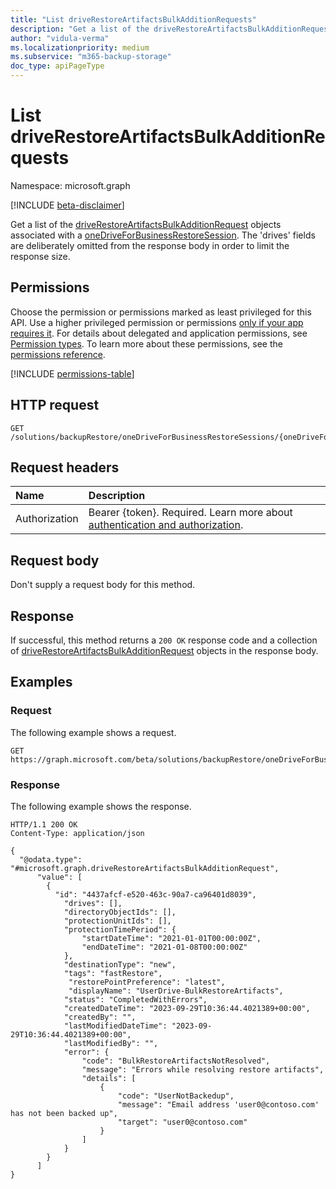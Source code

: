 ```yaml
---
title: "List driveRestoreArtifactsBulkAdditionRequests"
description: "Get a list of the driveRestoreArtifactsBulkAdditionRequest in a OnedriveForBusiness Restore Session."
author: "vidula-verma"
ms.localizationpriority: medium
ms.subservice: "m365-backup-storage"
doc_type: apiPageType
---
```


# List driveRestoreArtifactsBulkAdditionRequests

Namespace: microsoft.graph

[!INCLUDE [beta-disclaimer](../../includes/beta-disclaimer.md)]

Get a list of the [driveRestoreArtifactsBulkAdditionRequest](../resources/driverestoreartifactsbulkadditionrequest.md) objects associated with a [oneDriveForBusinessRestoreSession](../resources/onedriveforbusinessrestoresession.md).
The 'drives' fields are deliberately omitted from the response body in order to limit the response size.
## Permissions

Choose the permission or permissions marked as least privileged for this API. Use a higher privileged permission or permissions [only if your app requires it](/graph/permissions-overview#best-practices-for-using-microsoft-graph-permissions). For details about delegated and application permissions, see [Permission types](/graph/permissions-overview#permission-types). To learn more about these permissions, see the [permissions reference](/graph/permissions-reference).

<!-- {
  "blockType": "permissions",
  "name": "onedriveforbusinessrestoresession-list-driverestoreartifactsbulkadditionrequests-permissions"
}
-->
[!INCLUDE [permissions-table](../includes/permissions/onedriveforbusinessrestoresession-list-driverestoreartifactsbulkadditionrequests-permissions.md)]

## HTTP request

<!-- {
  "blockType": "ignored"
}
-->
``` http
GET /solutions/backupRestore/oneDriveForBusinessRestoreSessions/{oneDriveForBusinessRestoreSessionId}/driveRestoreArtifactsBulkAdditionRequests
```

## Request headers

|Name|Description|
|:---|:---|
|Authorization|Bearer {token}. Required. Learn more about [authentication and authorization](/graph/auth/auth-concepts).|

## Request body

Don't supply a request body for this method.

## Response

If successful, this method returns a `200 OK` response code and a collection of [driveRestoreArtifactsBulkAdditionRequest](../resources/driverestoreartifactsbulkadditionrequest.md) objects in the response body.

## Examples

### Request

The following example shows a request.
<!-- {
  "blockType": "request",
  "name": "list_driverestoreartifactsbulkadditionrequest"
}
-->
``` http
GET https://graph.microsoft.com/beta/solutions/backupRestore/oneDriveForBusinessRestoreSessions/{oneDriveForBusinessRestoreSessionId}/driveRestoreArtifactsBulkAdditionRequests
```


### Response

The following example shows the response.
<!-- {
  "blockType": "response",
  "truncated": true,
  "@odata.type": "microsoft.graph.driveRestoreArtifactsBulkAdditionRequest"
}
-->
``` http
HTTP/1.1 200 OK
Content-Type: application/json

{
  "@odata.type": "#microsoft.graph.driveRestoreArtifactsBulkAdditionRequest",
      "value": [
        {
          "id": "4437afcf-e520-463c-90a7-ca96401d8039",
            "drives": [],
            "directoryObjectIds": [],
            "protectionUnitIds": [],
            "protectionTimePeriod": {
                "startDateTime": "2021-01-01T00:00:00Z",
                "endDateTime": "2021-01-08T00:00:00Z"
            },
            "destinationType": "new",
            "tags": "fastRestore",
             "restorePointPreference": "latest",
             "displayName": "UserDrive-BulkRestoreArtifacts",
            "status": "CompletedWithErrors",
            "createdDateTime": "2023-09-29T10:36:44.4021389+00:00",
            "createdBy": "",
            "lastModifiedDateTime": "2023-09-29T10:36:44.4021389+00:00",
            "lastModifiedBy": "",
            "error": {
                "code": "BulkRestoreArtifactsNotResolved",
                "message": "Errors while resolving restore artifacts",
                "details": [
                    {
                        "code": "UserNotBackedup",
                        "message": "Email address 'user0@contoso.com' has not been backed up",
                        "target": "user0@contoso.com"
                    }
                ]
            }
        }
      ]
}
```

